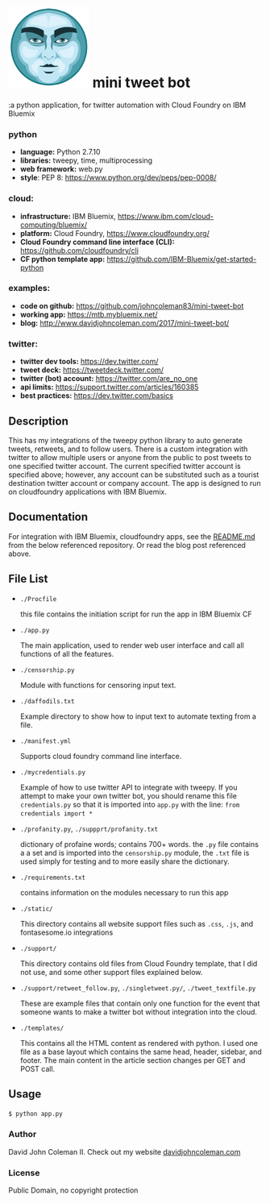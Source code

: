 # <img src="https://github.com/johncoleman83/mini-tweet-bot/blob/master/static/images/anonymousface.png" width="160" height="160" /> mini tweet bot

:a python application, for twitter automation with Cloud Foundry on IBM Bluemix

### python

  * __language:__ Python 2.7.10
  * __libraries:__ tweepy, time, multiprocessing
  * __web framework:__ web.py
  * __style__: PEP 8: https://www.python.org/dev/peps/pep-0008/

### cloud:

  * __infrastructure:__ IBM Bluemix, https://www.ibm.com/cloud-computing/bluemix/
  * __platform:__ Cloud Foundry, https://www.cloudfoundry.org/
  * __Cloud Foundry command line interface (CLI):__ https://github.com/cloudfoundry/cli
  * __CF python template app:__ https://github.com/IBM-Bluemix/get-started-python

### examples:

  * __code on github:__ https://github.com/johncoleman83/mini-tweet-bot
  * __working app:__ https://mtb.mybluemix.net/
  * __blog:__ http://www.davidjohncoleman.com/2017/mini-tweet-bot/

### twitter:

  * __twitter dev tools:__ https://dev.twitter.com/
  * __tweet deck:__ https://tweetdeck.twitter.com/
  * __twitter (bot) account:__ https://twitter.com/are_no_one
  * __api limits:__ https://support.twitter.com/articles/160385
  * __best practices:__ https://dev.twitter.com/basics

## Description

This has my integrations of the tweepy python library to auto generate tweets,
retweets, and to follow users.  There is a custom integration with twitter to
allow multiple users or anyone from the public to post tweets to one specified
twitter account.  The current specified twitter account is specified above;
however, any account can be substituted such as a tourist destination twitter
account or company account.  The app is designed to run on cloudfoundry
applications with IBM Bluemix.

## Documentation

For integration with IBM Bluemix, cloudfoundry apps, see the 
[README.md](https://github.com/IBM-bluemix/get-started-python) 
from the below referenced repository.  Or read the blog post referenced above.

## File List

* `./Procfile`

  this file contains the initiation script for run the app in IBM Bluemix CF

* `./app.py`

  The main application, used to render web user interface and call all functions
  of all the features.

* `./censorship.py`

  Module with functions for censoring input text.

* `./daffodils.txt`

  Example directory to show how to input text to automate texting from a file.

* `./manifest.yml`

  Supports cloud foundry command line interface.

* `./mycredentials.py`

  Example of how to use twitter API to integrate with tweepy.  If you attempt
  to make your own twitter bot, you should rename this file `credentials.py` so
  that it is imported into `app.py` with the line: `from credentials import *`

* `./profanity.py`, `./suppprt/profanity.txt`

  dictionary of profaine words; contains 700+ words.  the `.py` file contains a
  a set and is imported into the `censorship.py` module, the `.txt` file is used
  simply for testing and to more easily share the dictionary.

* `./requirements.txt`

  contains information on the modules necessary to run this app

* `./static/`

  This directory contains all  website support files such as `.css`, `.js`, and
  fontasesome.io integrations

* `./support/`

  This directory contains old files from Cloud Foundry template, that I did not
  use, and some other support files explained below.

* `./support/retweet_follow.py`, `./singletweet.py/`, `./tweet_textfile.py`

  These are example files that contain only one function for the event that
  someone wants to make a twitter bot without integration into the cloud.

* `./templates/`

  This contains all the HTML content as rendered with python.  I used one file
  as a base layout which contains the same head, header, sidebar, and footer.
  The main content in the article section changes per GET and POST call.

## Usage

`$ python app.py`

### Author

David John Coleman II.	Check out my website [davidjohncoleman.com](http://www.davidjohncoleman.com/)

### License

Public Domain, no copyright protection
